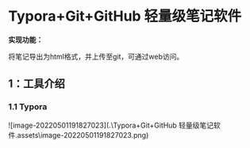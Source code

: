 # Typora+Git+GitHub 轻量级笔记软件

**实现功能：**

将笔记导出为html格式，并上传至git，可通过web访问。

## 1：工具介绍

### 1.1 Typora

![image-20220501191827023](.\Typora+Git+GitHub 轻量级笔记软件.assets\image-20220501191827023.png)